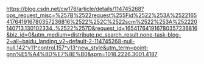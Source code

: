 https://blog.csdn.net/cw178/article/details/114745268?ops_request_misc=%257B%2522request%255Fid%2522%253A%2522165417641916780357236816%2522%252C%2522scm%2522%253A%252220140713.130102334..%2522%257D&request_id=165417641916780357236816&biz_id=0&utm_medium=distribute.pc_search_result.none-task-blog-2~all~baidu_landing_v2~default-2-114745268-null-null.142^v11^control,157^v13^new_style&utm_term=point-gnn%E5%A4%8D%E7%8E%B0&spm=1018.2226.3001.4187
